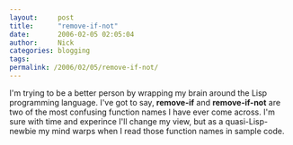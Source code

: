 ```yaml
---
layout:     post
title:      "remove-if-not"
date:       2006-02-05 02:05:04
author:     Nick
categories: blogging
tags:  
permalink: /2006/02/05/remove-if-not/
---
```

I'm trying to be a better person by wrapping my brain around the Lisp programming language. I've got to say, **remove-if** and **remove-if-not** are two of the most confusing function names I have ever come across. I'm sure with time and experince I'll change my view, but as a quasi-Lisp-newbie my mind warps when I read those function names in sample code.
